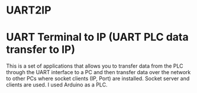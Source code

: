# UART2IP
# UART Terminal to IP (UART PLC data transfer to IP)
This is a set of applications that allows you to transfer data from the PLC through the UART interface to a PC and then transfer data over the network to other PCs where socket clients (IP, Port) are installed. Socket server and clients are used. I used Arduino as a PLC.

